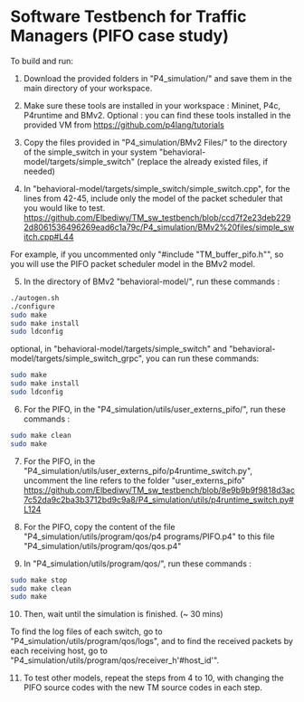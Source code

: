 # Software Testbench for Traffic Managers (PIFO case study)
To build and run:

1. Download the provided folders in "P4_simulation/" and save them in the main directory of your workspace.

2. Make sure these tools are installed in your workspace : Mininet, P4c, P4runtime and BMv2.
Optional : you can find these tools installed in the provided VM from https://github.com/p4lang/tutorials

3. Copy the files provided in "P4_simulation/BMv2 Files/" to the directory of the simple_switch in your system "behavioral-model/targets/simple_switch" (replace the already existed files, if needed)

4. In "behavioral-model/targets/simple_switch/simple_switch.cpp", for the lines from 42-45, include only the model of the packet scheduler that you would like to test.
https://github.com/Elbediwy/TM_sw_testbench/blob/ccd7f2e23deb2292d8061536496269ead6c1a79c/P4_simulation/BMv2%20files/simple_switch.cpp#L44

For example, if you uncommented only "#include "TM_buffer_pifo.h"", so you will use the PIFO packet scheduler model in the BMv2 model. 

5. In the directory of BMv2 "behavioral-model/", run these commands : 
```bash
./autogen.sh
./configure
sudo make
sudo make install
sudo ldconfig
```
optional, in "behavioral-model/targets/simple_switch" and "behavioral-model/targets/simple_switch_grpc", you can run these commands:
```bash
sudo make
sudo make install
sudo ldconfig
```
6. For the PIFO, in the "P4_simulation/utils/user_externs_pifo/", run these commands : 
```bash
sudo make clean
sudo make
```

7. For the PIFO, in the "P4_simulation/utils/user_externs_pifo/p4runtime_switch.py", uncomment the line refers to the folder "user_externs_pifo"
https://github.com/Elbediwy/TM_sw_testbench/blob/8e9b9b9f9818d3ac7c52da9c2ba3b3712bd9c9a8/P4_simulation/utils/p4runtime_switch.py#L124

8. For the PIFO, copy the content of the file "P4_simulation/utils/program/qos/p4 programs/PIFO.p4" to this file "P4_simulation/utils/program/qos/qos.p4"

9. In "P4_simulation/utils/program/qos/", run these commands :
```bash
sudo make stop
sudo make clean
sudo make
```

10. Then, wait until the simulation is finished. (~ 30 mins)

To find the log files of each switch, go to "P4_simulation/utils/program/qos/logs", and to find the received packets by each receiving host, go to "P4_simulation/utils/program/qos/receiver_h'#host_id'".

11. To test other models, repeat the steps from 4 to 10, with changing the PIFO source codes with the new TM source codes in each step.
